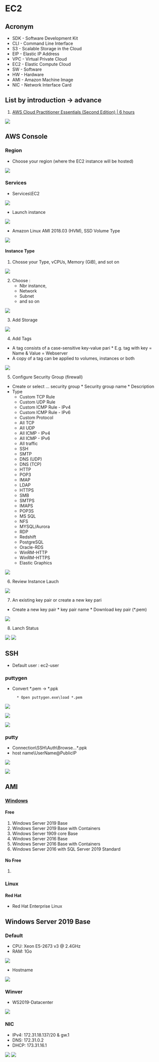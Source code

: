 # EC2

## Acronym
* SDK - Software Development Kit
* CLI - Command Line Interface
* S3 - Scalable Storage in the Cloud
* EIP - Elastic IP Address
* VPC - Virtual Private Cloud
* EC2 - Elastic Compute Cloud
* SW - Software
* HW - Hardware
* AMI - Amazon Machine Image
* NIC - Network Interface Card

## List by introduction -> advance
1) [AWS Cloud Practitioner Essentials (Second Edition) | 6 hours](https://www.aws.training/Details/Curriculum?id=27076)

[<img src="https://i.imgur.com/vDz7SK5.png">](https://i.imgur.com/vDz7SK5.png)

## AWS Console
### Region
* Choose your region (where the EC2 instance will be hosted)

[<img src="https://i.imgur.com/zG4qXmQ.png">](https://i.imgur.com/zG4qXmQ.png)

### Services
* Services\EC2

[<img src="https://i.imgur.com/JWyMHoT.png">](https://i.imgur.com/JWyMHoT.png)
* Launch instance

[<img src="https://i.imgur.com/oQ6juLX.png">](https://i.imgur.com/oQ6juLX.png)
* Amazon Linux AMI 2018.03 (HVM), SSD Volume Type

[<img src="https://i.imgur.com/DRZShnR.png">](https://i.imgur.com/DRZShnR.png)
#### Instance Type
1) Chosse your Type, vCPUs, Memory (GiB), and sot on

[<img src="https://i.imgur.com/DpuUW3z.png">](https://i.imgur.com/DpuUW3z.png)

2) Choose : 
    * Nbr instance, 
    * Network
    * Subnet
    * and so on

[<img src="https://i.imgur.com/BoIblRp.png">](https://i.imgur.com/BoIblRp.png)

3) Add Storage

[<img src="https://i.imgur.com/g8AGUCd.png">](https://i.imgur.com/g8AGUCd.png)

4) Add Tags
* A tag consists of a case-sensitive key-value pari
      * E.g. tag with key = Name & Value = Webserver
* A copy of a tag can be applied to volumes, instances or both

[<img src="https://i.imgur.com/FNUjTTC.png">](https://i.imgur.com/FNUjTTC.png)

5) Configure Security Group (firewall)
* Create or select ... security group
      * Security group name
      * Description
* Type
   * Custom TCP Rule
   * Custom UDP Rule
   * Custom ICMP Rule - IPv4
   * Custom ICMP Rule - IPv6
   * Custom Protocol
   * All TCP
   * All UDP
   * All ICMP - IPv4
   * All ICMP - IPv6
   * All traffic
   * SSH
   * SMTP
   * DNS (UDP)
   * DNS (TCP)
   * HTTP
   * POP3
   * IMAP
   * LDAP
   * HTTPS
   * SMB
   * SMTPS
   * IMAPS
   * POP3S
   * MS SQL
   * NFS
   * MYSQL/Aurora
   * RDP
   * Redshift
   * PostgreSQL
   * Oracle-RDS
   * WinRM-HTTP
   * WinRM-HTTPS
   * Elastic Graphics
   
[<img src="https://i.imgur.com/st67M4J.png">](https://i.imgur.com/st67M4J.png)

6) Review Instance Lauch

[<img src="https://i.imgur.com/bt9Q4LK.png">](https://i.imgur.com/bt9Q4LK.png)

7) An existing key pair or create a new key pari
* Create a new key pair
      * key pair name
      * Download key pair (*.pem)
      
[<img src="https://i.imgur.com/jhmHbdV.png">](https://i.imgur.com/jhmHbdV.png)

8) Lanch Status

[<img src="https://i.imgur.com/yxiAwOa.png">](https://i.imgur.com/yxiAwOa.png)
[<img src="https://i.imgur.com/jkQMAtt.png">](https://i.imgur.com/jkQMAtt.png)

## SSH
* Default user : ec2-user
### puttygen
* Convert \*.pem -> \*.ppk

        * Open puttygen.exe\load *.pem

[<img src="https://i.imgur.com/aHW1lpQ.png">](https://i.imgur.com/aHW1lpQ.png)

[<img src="https://i.imgur.com/7k7Dy4d.png">](https://i.imgur.com/7k7Dy4d.png)

[<img src="https://i.imgur.com/BFkmXre.png">](https://i.imgur.com/BFkmXre.png)

### putty
* Connection\SSH\Auth\Browse...\*.ppk
* host name\UserName@PublicIP

[<img src="https://i.imgur.com/hkoHIYA.png">](https://i.imgur.com/hkoHIYA.png)

[<img src="https://i.imgur.com/ycxF4i9.png">](https://i.imgur.com/ycxF4i9.png)

## AMI

### [Windows](https://i.imgur.com/wgPLW74.png)
#### Free
1) Windows Server 2019 Base
2) Windows Server 2019 Base with Containers
3) Windows Server 1909 core Base
4) Windows Server 2016 Base
5) Windows Server 2016 Base with Containers
6) Windows Server 2016 with SQL Server 2019 Standard

#### No Free
1) 

### Linux
#### Red Hat
* Red Hat Enterprise Linux

## Windows Server 2019 Base
### Default
* CPU: Xeon E5-2673 v3 @ 2.4GHz
* RAM: 1Go

[<img src="https://i.imgur.com/jNFAXfw.png">](https://i.imgur.com/jNFAXfw.png)

* Hostname

[<img src="https://i.imgur.com/n1qemp0.png">](https://i.imgur.com/n1qemp0.png)

### Winver
* WS2019-Datacenter

[<img src="https://i.imgur.com/wxm7kUr.png">](https://i.imgur.com/wxm7kUr.png)

### NIC
* IPv4: 172.31.18.137/20 & gw.1
* DNS: 172.31.0.2
* DHCP: 173.31.16.1

[<img src="https://i.imgur.com/XnFIrR5.png">](https://i.imgur.com/XnFIrR5.png)
[<img src="https://i.imgur.com/IBndX6v.png">](https://i.imgur.com/IBndX6v.png)


